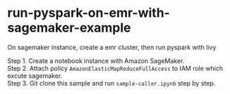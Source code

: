 # run-pyspark-on-emr-with-sagemaker-example
On sagemaker instance, create a emr cluster, then run pyspark with livy

Step 1. Create a notebook instance with Amazon SageMaker.  
Step 2. Attach policy `AmazonElasticMapReduceFullAccess` to IAM role which excute sagemaker.  
Step 3. Git clone this sample and run `sample-caller.ipynb` step by step.
